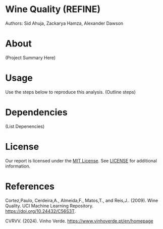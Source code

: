# Wine Quality (REFINE)
Authors: Sid Ahuja, Zackarya Hamza, Alexander Dawson

# About 
(Project Summary Here)

# Usage
Use the steps below to reproduce this analysis.
(Outline steps)

# Dependencies
(List Depenencies)

# License
Our report is licensed under the [MIT License](https://opensource.org/license/MIT). See [LICENSE](https://github.com/DSCI-310-2024/DSCI-310-Group-18_wine-quality-predictor/blob/8fb3e227b92abd07962779aa3e01b77c78fdc9d2/LICENSE) for additional information.

# References
Cortez,Paulo, Cerdeira,A., Almeida,F., Matos,T., and Reis,J.. (2009). Wine Quality. UCI Machine Learning Repository. https://doi.org/10.24432/C56S3T.

CVRVV. (2024). Vinho Verde. https://www.vinhoverde.pt/en/homepage